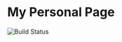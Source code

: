 # My Personal Page

![Build Status](https://github.com/mehranmirkhan/mehranmirkhan.github.io/actions/workflows/build.yml/badge.svg)

